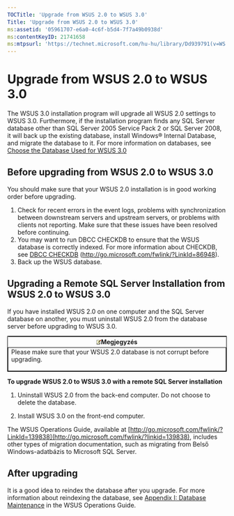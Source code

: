 ```yaml
---
TOCTitle: 'Upgrade from WSUS 2.0 to WSUS 3.0'
Title: 'Upgrade from WSUS 2.0 to WSUS 3.0'
ms:assetid: '05961707-e6a0-4c6f-b5d4-7f7a49b0938d'
ms:contentKeyID: 21741658
ms:mtpsurl: 'https://technet.microsoft.com/hu-hu/library/Dd939791(v=WS.10)'
---
```


Upgrade from WSUS 2.0 to WSUS 3.0
=================================

The WSUS 3.0 installation program will upgrade all WSUS 2.0 settings to WSUS 3.0. Furthermore, if the installation program finds any SQL Server database other than SQL Server 2005 Service Pack 2 or SQL Server 2008, it will back up the existing database, install Windows® Internal Database, and migrate the database to it. For more information on databases, see [Choose the Database Used for WSUS 3.0](https://technet.microsoft.com/3e47f0a7-b25d-4b84-a6be-0c96b505af9d)

Before upgrading from WSUS 2.0 to WSUS 3.0
------------------------------------------

You should make sure that your WSUS 2.0 installation is in good working order before upgrading.

1.  Check for recent errors in the event logs, problems with synchronization between downstream servers and upstream servers, or problems with clients not reporting. Make sure that these issues have been resolved before continuing.
2.  You may want to run DBCC CHECKDB to ensure that the WSUS database is correctly indexed. For more information about CHECKDB, see [DBCC CHECKDB](http://go.microsoft.com/fwlink/?linkid=86948) (http://go.microsoft.com/fwlink/?LinkId=86948).
3.  Back up the WSUS database.

Upgrading a Remote SQL Server Installation from WSUS 2.0 to WSUS 3.0
--------------------------------------------------------------------

If you have installed WSUS 2.0 on one computer and the SQL Server database on another, you must uninstall WSUS 2.0 from the database server before upgrading to WSUS 3.0.

<p> </p>
<table style="border:1px solid black;">
<colgroup>
<col width="100%" />
</colgroup>
<thead>
<tr class="header">
<th><img src="images/Dd939791.note(WS.10).gif" />Megjegyzés</th>
</tr>
</thead>
<tbody>
<tr class="odd">
<td style="border:1px solid black;">Please make sure that your WSUS 2.0 database is not corrupt before upgrading.
<p></p></td>
</tr>
</tbody>
</table>
<p> </p>

**To upgrade WSUS 2.0 to WSUS 3.0 with a remote SQL Server installation**
1.  Uninstall WSUS 2.0 from the back-end computer. Do not choose to delete the database.

2.  Install WSUS 3.0 on the front-end computer.

The WSUS Operations Guide, available at [http://go.microsoft.com/fwlink/?LinkId=139838](http://go.microsoft.com/fwlink/?linkid=139838), includes other types of migration documentation, such as migrating from Belső Windows-adatbázis to Microsoft SQL Server.

After upgrading
---------------

It is a good idea to reindex the database after you upgrade. For more information about reindexing the database, see [Appendix I: Database Maintenance](https://technet.microsoft.com/e787794b-4f09-4d01-ae4e-5983ea7634f9) in the WSUS Operations Guide.
